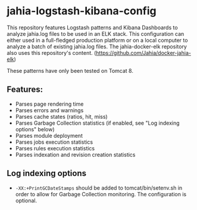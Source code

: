 # jahia-logstash-kibana-config

This repository features Logstash patterns and Kibana Dashboards to analyze jahia.log files to be used in an ELK stack.
This configuration can either used in a full-fledged production platform or on a local computer to analyze a batch of existing jahia.log files. The jahia-docker-elk repository also uses this repository's content. (https://github.com/Jahia/docker-jahia-elk)

These patterns have only been tested on Tomcat 8.

## Features:
 * Parses page rendering time
 * Parses errors and warnings
 * Parses cache states (ratios, hit, miss)
 * Parses Garbage Collection statistics (if enabled, see "Log indexing options" below)
 * Parses module deployment 
 * Parses jobs execution statistics
 * Parses rules execution statistics
 * Parses indexation and revision creation statistics

## Log indexing options
 * `-XX:+PrintGCDateStamps` should be added to tomcat/bin/setenv.sh in order to allow for Garbage Collection monitoring. The configuration is optional.
